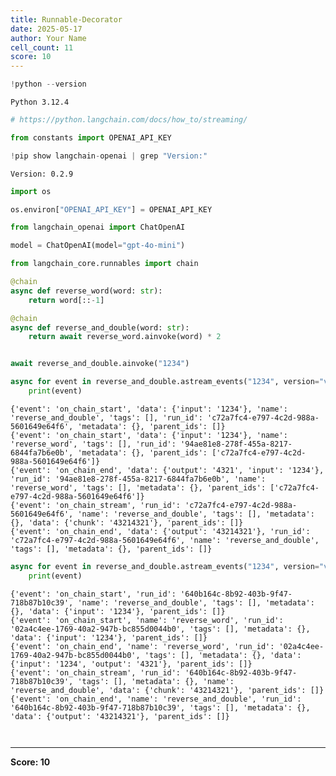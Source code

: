 ```yaml
---
title: Runnable-Decorator
date: 2025-05-17
author: Your Name
cell_count: 11
score: 10
---
```


```python
!python --version
```

    Python 3.12.4



```python
# https://python.langchain.com/docs/how_to/streaming/
```


```python
from constants import OPENAI_API_KEY
```


```python
!pip show langchain-openai | grep "Version:"
```

    Version: 0.2.9



```python
import os
```


```python
os.environ["OPENAI_API_KEY"] = OPENAI_API_KEY
```


```python
from langchain_openai import ChatOpenAI

model = ChatOpenAI(model="gpt-4o-mini")
```


```python
from langchain_core.runnables import chain

@chain
async def reverse_word(word: str):
    return word[::-1]

@chain
async def reverse_and_double(word: str):
    return await reverse_word.ainvoke(word) * 2


await reverse_and_double.ainvoke("1234")

async for event in reverse_and_double.astream_events("1234", version="v2"):
    print(event)
```

    {'event': 'on_chain_start', 'data': {'input': '1234'}, 'name': 'reverse_and_double', 'tags': [], 'run_id': 'c72a7fc4-e797-4c2d-988a-5601649e64f6', 'metadata': {}, 'parent_ids': []}
    {'event': 'on_chain_start', 'data': {'input': '1234'}, 'name': 'reverse_word', 'tags': [], 'run_id': '94ae81e8-278f-455a-8217-6844fa7b6e0b', 'metadata': {}, 'parent_ids': ['c72a7fc4-e797-4c2d-988a-5601649e64f6']}
    {'event': 'on_chain_end', 'data': {'output': '4321', 'input': '1234'}, 'run_id': '94ae81e8-278f-455a-8217-6844fa7b6e0b', 'name': 'reverse_word', 'tags': [], 'metadata': {}, 'parent_ids': ['c72a7fc4-e797-4c2d-988a-5601649e64f6']}
    {'event': 'on_chain_stream', 'run_id': 'c72a7fc4-e797-4c2d-988a-5601649e64f6', 'name': 'reverse_and_double', 'tags': [], 'metadata': {}, 'data': {'chunk': '43214321'}, 'parent_ids': []}
    {'event': 'on_chain_end', 'data': {'output': '43214321'}, 'run_id': 'c72a7fc4-e797-4c2d-988a-5601649e64f6', 'name': 'reverse_and_double', 'tags': [], 'metadata': {}, 'parent_ids': []}



```python
async for event in reverse_and_double.astream_events("1234", version="v1"):
    print(event)
```

    {'event': 'on_chain_start', 'run_id': '640b164c-8b92-403b-9f47-718b87b10c39', 'name': 'reverse_and_double', 'tags': [], 'metadata': {}, 'data': {'input': '1234'}, 'parent_ids': []}
    {'event': 'on_chain_start', 'name': 'reverse_word', 'run_id': '02a4c4ee-1769-40a2-947b-bc855d0044b0', 'tags': [], 'metadata': {}, 'data': {'input': '1234'}, 'parent_ids': []}
    {'event': 'on_chain_end', 'name': 'reverse_word', 'run_id': '02a4c4ee-1769-40a2-947b-bc855d0044b0', 'tags': [], 'metadata': {}, 'data': {'input': '1234', 'output': '4321'}, 'parent_ids': []}
    {'event': 'on_chain_stream', 'run_id': '640b164c-8b92-403b-9f47-718b87b10c39', 'tags': [], 'metadata': {}, 'name': 'reverse_and_double', 'data': {'chunk': '43214321'}, 'parent_ids': []}
    {'event': 'on_chain_end', 'name': 'reverse_and_double', 'run_id': '640b164c-8b92-403b-9f47-718b87b10c39', 'tags': [], 'metadata': {}, 'data': {'output': '43214321'}, 'parent_ids': []}



```python

```


```python

```


---
**Score: 10**